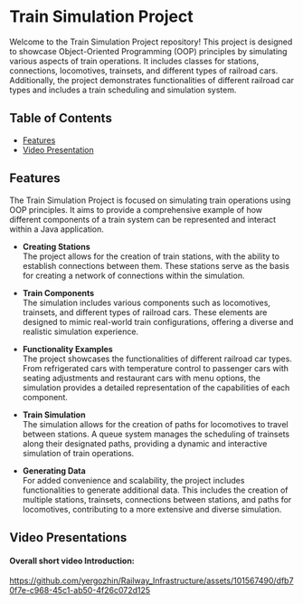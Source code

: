 # Train Simulation Project

Welcome to the Train Simulation Project repository! This project is designed to showcase Object-Oriented Programming (OOP) principles by simulating various aspects of train 
operations. It includes classes for stations, connections, locomotives, trainsets, and different types of railroad cars. Additionally, the project demonstrates functionalities of 
different railroad car types and includes a train scheduling and simulation system.
## Table of Contents

- [Features](#features)
- [Video Presentation](#video-presentation)

## Features
The Train Simulation Project is focused on simulating train operations using OOP principles. It aims to provide a comprehensive example of how different components of a train system can be represented and interact within a Java application.

- **Creating Stations**<br>
The project allows for the creation of train stations, with the ability to establish connections between them. These stations serve as the basis for creating a network of connections within the simulation.

- **Train Components**<br>
The simulation includes various components such as locomotives, trainsets, and different types of railroad cars. These elements are designed to mimic real-world train configurations, offering a diverse and realistic simulation experience.

- **Functionality Examples**<br>
The project showcases the functionalities of different railroad car types. From refrigerated cars with temperature control to passenger cars with seating adjustments and restaurant cars with menu options, the simulation provides a detailed representation of the capabilities of each component.

- **Train Simulation**<br>
The simulation allows for the creation of paths for locomotives to travel between stations. A queue system manages the scheduling of trainsets along their designated paths, providing a dynamic and interactive simulation of train operations.

- **Generating Data**<br>
For added convenience and scalability, the project includes functionalities to generate additional data. This includes the creation of multiple stations, trainsets, connections between stations, and paths for locomotives, contributing to a more extensive and diverse simulation.

## Video Presentations
#### Overall short video Introduction:

https://github.com/yergozhin/Railway_Infrastructure/assets/101567490/dfb70f7e-c968-45c1-ab50-4f26c072d125




